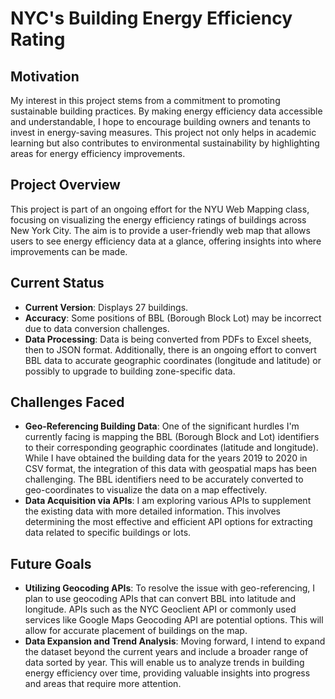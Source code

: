 # NYC's Building Energy Efficiency Rating

## Motivation
My interest in this project stems from a commitment to promoting sustainable building practices. By making energy efficiency data accessible and understandable, I hope to encourage building owners and tenants to invest in energy-saving measures. This project not only helps in academic learning but also contributes to environmental sustainability by highlighting areas for energy efficiency improvements.

## Project Overview
This project is part of an ongoing effort for the NYU Web Mapping class, focusing on visualizing the energy efficiency ratings of buildings across New York City. The aim is to provide a user-friendly web map that allows users to see energy efficiency data at a glance, offering insights into where improvements can be made.

## Current Status
- **Current Version**: Displays 27 buildings.
- **Accuracy**: Some positions of BBL (Borough Block Lot) may be incorrect due to data conversion challenges.
- **Data Processing**: Data is being converted from PDFs to Excel sheets, then to JSON format. Additionally, there is an ongoing effort to convert BBL data to accurate geographic coordinates (longitude and latitude) or possibly to upgrade to building zone-specific data.

## Challenges Faced
- **Geo-Referencing Building Data**: One of the significant hurdles I'm currently facing is mapping the BBL (Borough Block and Lot) identifiers to their corresponding geographic coordinates (latitude and longitude). While I have obtained the building data for the years 2019 to 2020 in CSV format, the integration of this data with geospatial maps has been challenging. The BBL identifiers need to be accurately converted to geo-coordinates to visualize the data on a map effectively.
- **Data Acquisition via APIs**: I am exploring various APIs to supplement the existing data with more detailed information. This involves determining the most effective and efficient API options for extracting data related to specific buildings or lots.



## Future Goals
- **Utilizing Geocoding APIs**: To resolve the issue with geo-referencing, I plan to use geocoding APIs that can convert BBL into latitude and longitude. APIs such as the NYC Geoclient API or commonly used services like Google Maps Geocoding API are potential options. This will allow for accurate placement of buildings on the map.
- **Data Expansion and Trend Analysis**: Moving forward, I intend to expand the dataset beyond the current years and include a broader range of data sorted by year. This will enable us to analyze trends in building energy efficiency over time, providing valuable insights into progress and areas that require more attention.

